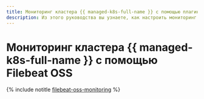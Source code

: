 ```yaml
---
title: Мониторинг кластера {{ managed-k8s-full-name }} с помощью плагина Filebeat OSS
description: Из этого руководства вы узнаете, как настроить мониторинг кластера {{ managed-k8s-name }} с помощью плагина Filebeat OSS.
---
```


# Мониторинг кластера {{ managed-k8s-full-name }} с помощью Filebeat OSS

{% include notitle [filebeat-oss-monitoring](../../_tutorials/k8s/filebeat-oss-monitoring.md) %}